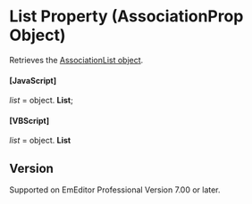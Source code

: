 # List Property (AssociationProp Object)

Retrieves the [AssociationList object](../association_list/index).

#### \[JavaScript\]

_list_ =
object. **List**;

#### \[VBScript\]

_list_ =
object. **List**

## Version

Supported on EmEditor Professional Version 7.00 or later.
